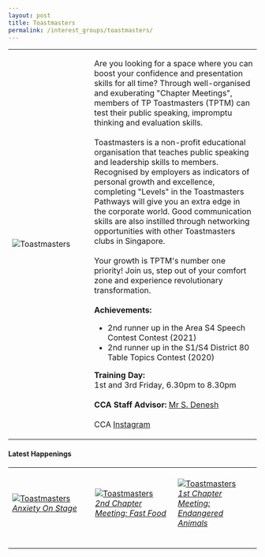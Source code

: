 ```yaml
---
layout: post
title: Toastmasters
permalink: /interest_groups/toastmasters/
---
```

<div>
    <table>
        <tr>
            <td style="width:33%"><image src="/images/CCA_toastmasters.jpg" style="display:block;margin-left:auto;margin-right:auto;" alt="Toastmasters"></image></td>
            <td>
                <p>
                    Are you looking for a space where you can boost your confidence and presentation skills for all time? Through well-organised and exuberating "Chapter Meetings", members of TP Toastmasters (TPTM) can test their public speaking, impromptu thinking and evaluation skills.<br><br>
                    Toastmasters is a non-profit educational organisation that teaches public speaking and leadership skills to members. Recognised by employers as indicators of personal growth and excellence, completing "Levels" in the Toastmasters Pathways will give you an extra edge in the corporate world. Good communication skills are also instilled through networking opportunities with other Toastmasters clubs in Singapore.<br>
                    <br>
                    Your growth is TPTM's number one priority! Join us, step out of your comfort zone and experience revolutionary transformation.<br><br>
                    <b>Achievements:</b><br>
                    <ul>
                    <li>2nd runner up in the Area S4 Speech Contest Contest (2021)</li>
                    <li>2nd runner up in the S1/S4 District 80 Table Topics Contest (2020)</li>
                    </ul>
                </p>
                <p>
                    <b>Training Day:</b><br>
                    1st and 3rd Friday, 6.30pm to 8.30pm<br>
                    <br>
                    <b>CCA Staff Advisor:</b> <a href="mailto:deneshs@tp.edu.sg">Mr S. Denesh</a><br>
                    <br>
                    CCA <a href="https://www.instagram.com/tptoastmasters">Instagram</a>
                </p>
            </td>
        </tr>
    </table>
</div>

#### Latest Happenings

<div>
    <table>
        <tr>
            <td style="width:33%"><br>
                <a href="https://www.instagram.com/p/CeIYkPNpXEO/">
                    <image src="/images/Interest Groups/TOASTMASTERS_Anxiety On Stage.png" style="display:block;margin-left:auto;margin-right:auto;" alt="Toastmasters">
                    <h6 style="margin-top:0%">Anxiety On Stage</h6>
                    </image>
                </a>
            </td>
            <td style="width:33%"><br>
                <a href="https://www.instagram.com/p/Cdt9Eu-DKOP/">
                    <image src="/images/Interest Groups/TOASTMASTERS_2nd Chapter Meeting Fast Food.png" style="display:block;margin-left:auto;margin-right:auto;" alt="Toastmasters">
                    <h6 style="margin-top:0%">2nd Chapter Meeting: Fast Food</h6>
                    </image>
                </a>
            </td>
            <td style="width:33%"><br>
                <a href="https://www.instagram.com/p/CdLBlPKp7e3/">
                    <image src="/images/Interest Groups/TOASTMASTERS_1st Chapter Meeting Endangered Animals.png" style="display:block;margin-left:auto;margin-right:auto;" alt="Toastmasters">
                    <h6 style="margin-top:0%">1st Chapter Meeting: Endangered Animals</h6>
                    </image>
                </a>
            </td>
        </tr>
    </table>
</div>